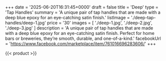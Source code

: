 +++
date = '2025-06-20T16:31:45+0000'
draft = false
title = 'Deep'
type = 'Tap Handles'
summary = 'A unique pair of tap handles that are made with a deep blue epoxy for an eye-catching satin finish.'
listImage = './deep-tap-handles/deep-1.jpg'
price = '30'
images = [
    './deep-1.jpg',
    './deep-2.jpg',
    './deep-3.jpg'
]
description = 'A unique pair of tap handles that are made with a deep blue epoxy for an eye-catching satin finish. Perfect for home bars or breweries, they’re smooth, durable, and one-of-a-kind.'
facebookUrl = 'https://www.facebook.com/marketplace/item/761016696283606/'
+++

{{< product >}}